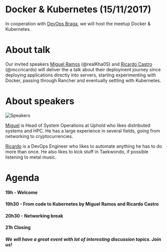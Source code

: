 # Docker & Kubernetes (15/11/2017)

In cooperation with [DevOps Braga](https://www.meetup.com/DevOps-Braga/events/244478067/), we will host the meetup Docker & Kubernetes.

# About talk

Our invited speakers [Miguel Ramos](https://www.linkedin.com/in/miguel-ramos-7653b118/) (@realKha0S) and [Ricardo Castro](https://www.linkedin.com/in/ricardo-castro-9a039126/) (@mccricardo) will deliver the a talk about their deployment journey since deploying applications directly into servers, starting experimenting with Docker, passing through Rancher and eventually settling with Kubernetes.

# About speakers

![Speakers](https://secure.meetupstatic.com/photos/event/c/8/8/8/600_465591336.jpeg)

[Miguel](https://www.linkedin.com/in/miguel-ramos-7653b118/) is Head of System Operations at Uphold who likes distributed systems and HPC. He has a large experience in several fields, going from networking to cryptocurrencies.

[Ricardo](https://www.linkedin.com/in/ricardo-castro-9a039126/) is a DevOps Engineer who likes to automate anything he has to do more than once. He also likes to kick stuff in Taekwondo, if possible listening to metal music.

# Agenda

#### 19h - Welcome

#### 19h30 - From code to Kubernetes by Miguel Ramos and Ricardo Castro

#### 20h30 - Networking break

#### 21h Closing

##### We will have a great event with lot of interesting discussion topics. Join us!